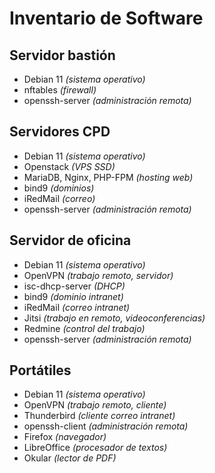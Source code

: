 # Inventario de Software

## Servidor bastión    

- Debian 11 *(sistema operativo)*
- nftables *(firewall)*
- openssh-server *(administración remota)*

## Servidores CPD

- Debian 11 *(sistema operativo)*
- Openstack *(VPS SSD)*
- MariaDB, Nginx, PHP-FPM *(hosting web)*
- bind9 *(dominios)*
- iRedMail *(correo)*
- openssh-server *(administración remota)*

## Servidor de oficina

- Debian 11 *(sistema operativo)*
- OpenVPN *(trabajo remoto, servidor)*
- isc-dhcp-server *(DHCP)*
- bind9 *(dominio intranet)*
- iRedMail *(correo intranet)*
- Jitsi *(trabajo en remoto, videoconferencias)*
- Redmine *(control del trabajo)*
- openssh-server *(administración remota)*

## Portátiles

- Debian 11 *(sistema operativo)*
- OpenVPN *(trabajo remoto, cliente)*
- Thunderbird *(cliente correo intranet)*
- openssh-client *(administración remota)*
- Firefox *(navegador)*
- LibreOffice *(procesador de textos)*
- Okular *(lector de PDF)*
